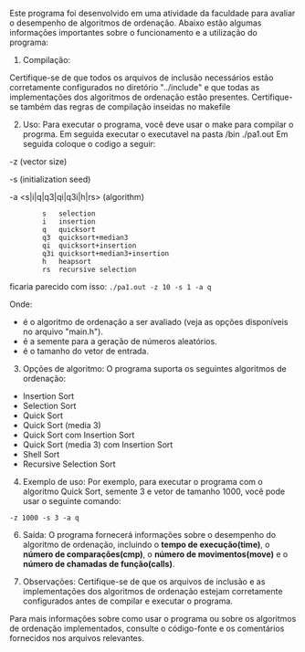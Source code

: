 Este programa foi desenvolvido em uma atividade da faculdade para avaliar o desempenho de algoritmos de ordenação. Abaixo estão algumas informações importantes sobre o funcionamento e a utilização do programa:

1. Compilação:

Certifique-se de que todos os arquivos de inclusão necessários estão corretamente configurados no diretório "../include" e que todas as implementações dos algoritmos de ordenação estão presentes.
Certifique-se também das regras de compilação inseidas no makefile

2. Uso:
Para executar o programa, você deve usar o make para compilar o progrma. Em seguida executar o executavel na pasta /bin ./pa1.out
Em seguida coloque o codigo a seguir:

-z <int>        (vector size)

-s <int>        (initialization seed)

-a <s|i|q|q3|qi|q3i|h|rs>       (algorithm)

            s   selection
            i   insertion
            q   quicksort
            q3  quicksort+median3
            qi  quicksort+insertion
            q3i quicksort+median3+insertion
            h   heapsort
            rs  recursive selection
   
ficaria parecido com isso:
<code>./pa1.out -z 10 -s 1 -a q</code>

Onde:
- <algoritmo> é o algoritmo de ordenação a ser avaliado (veja as opções disponíveis no arquivo "main.h").
- <semente> é a semente para a geração de números aleatórios.
- <tamanho> é o tamanho do vetor de entrada.

3. Opções de algoritmo:
O programa suporta os seguintes algoritmos de ordenação:
- Insertion Sort
- Selection Sort
- Quick Sort
- Quick Sort (media 3)
- Quick Sort com Insertion Sort
- Quick Sort (media 3) com Insertion Sort
- Shell Sort
- Recursive Selection Sort

4. Exemplo de uso:
Por exemplo, para executar o programa com o algoritmo Quick Sort, semente 3 e vetor de tamanho 1000, você pode usar o seguinte comando:

<code>-z 1000 -s 3 -a q</code>

6. Saída:
O programa fornecerá informações sobre o desempenho do algoritmo de ordenação, incluindo o <b>tempo de execução(time)</b>, o <b>número de comparações(cmp)</b>, o <b>número de movimentos(move)</b> e o <b>número de chamadas de função(calls)</b>.

7. Observações:
Certifique-se de que os arquivos de inclusão e as implementações dos algoritmos de ordenação estejam corretamente configurados antes de compilar e executar o programa.

Para mais informações sobre como usar o programa ou sobre os algoritmos de ordenação implementados, consulte o código-fonte e os comentários fornecidos nos arquivos relevantes.
